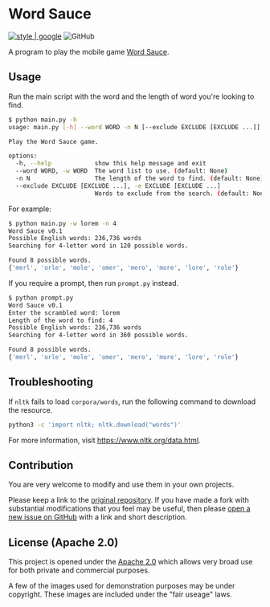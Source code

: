 <!--
 Copyright 2022 Victor I. Afolabi

 Licensed under the Apache License, Version 2.0 (the "License");
 you may not use this file except in compliance with the License.
 You may obtain a copy of the License at

     http://www.apache.org/licenses/LICENSE-2.0

 Unless required by applicable law or agreed to in writing, software
 distributed under the License is distributed on an "AS IS" BASIS,
 WITHOUT WARRANTIES OR CONDITIONS OF ANY KIND, either express or implied.
 See the License for the specific language governing permissions and
 limitations under the License.
-->

# Word Sauce

[![style | google](https://img.shields.io/badge/%20style-google-3666d6.svg)](https://google.github.io/styleguide/pyguide.html#s3.8-comments-and-docstrings)
![GitHub](https://img.shields.io/github/license/victor-iyi/word_sauce)

A program to play the mobile game [Word Sauce].

[Word Sauce]: https://www.crazygames.com/game/word-sauce

## Usage

Run the main script with the word and the length of word you're looking to find.

```sh
$ python main.py -h
usage: main.py [-h] --word WORD -n N [--exclude EXCLUDE [EXCLUDE ...]]

Play the Word Sauce game.

options:
  -h, --help            show this help message and exit
  --word WORD, -w WORD  The word list to use. (default: None)
  -n N                  The length of the word to find. (default: None)
  --exclude EXCLUDE [EXCLUDE ...], -e EXCLUDE [EXCLUDE ...]
                        Words to exclude from the search. (default: None)
```

For example:

```sh
$ python main.py -w lorem -n 4
Word Sauce v0.1
Possible English words: 236,736 words
Searching for 4-letter word in 120 possible words.

Found 8 possible words.
{'merl', 'orle', 'mole', 'omer', 'mero', 'more', 'lore', 'role'}
```

If you require a prompt, then run `prompt.py` instead.

```sh
$ python prompt.py
Word Sauce v0.1
Enter the scrambled word: lorem
Length of the word to find: 4
Possible English words: 236,736 words
Searching for 4-letter word in 360 possible words.

Found 8 possible words.
{'merl', 'orle', 'mole', 'omer', 'mero', 'more', 'lore', 'role'}
```

## Troubleshooting

If `nltk` fails to load `corpora/words`, run the following command to download
the resource.

```sh
python3 -c 'import nltk; nltk.download("words")'
```

For more information, visit <https://www.nltk.org/data.html>.

## Contribution

You are very welcome to modify and use them in your own projects.

Please keep a link to the [original repository]. If you have made a fork with
substantial modifications that you feel may be useful, then please
[open a new issue on GitHub][issue] with a link and short description.

[original repository]: https://https://github.com/victor-iyi/word_sauce
[issue]: https://github.com/victor-iyi/word_sauce/issues

## License (Apache 2.0)

This project is opened under the [Apache 2.0](./LICENSE) which allows very broad
use for both private and commercial purposes.

A few of the images used for demonstration purposes may be under copyright.
These images are included under the "fair useage" laws.
